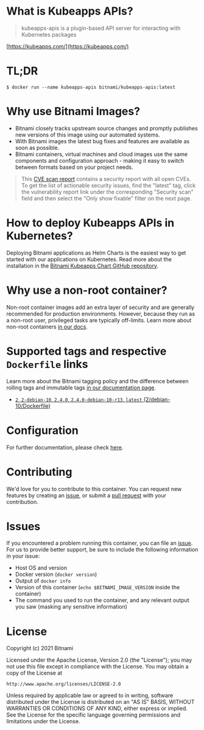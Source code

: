 # What is Kubeapps APIs?

> kubeapps-apis is a plugin-based API server for interacting with Kubernetes packages

[https://kubeapps.com/](https://kubeapps.com/)

# TL;DR

```console
$ docker run --name kubeapps-apis bitnami/kubeapps-apis:latest
```

# Why use Bitnami Images?

* Bitnami closely tracks upstream source changes and promptly publishes new versions of this image using our automated systems.
* With Bitnami images the latest bug fixes and features are available as soon as possible.
* Bitnami containers, virtual machines and cloud images use the same components and configuration approach - making it easy to switch between formats based on your project needs.

> This [CVE scan report](https://quay.io/repository/bitnami/kubeapps-apis?tab=tags) contains a security report with all open CVEs. To get the list of actionable security issues, find the "latest" tag, click the vulnerability report link under the corresponding "Security scan" field and then select the "Only show fixable" filter on the next page.

# How to deploy Kubeapps APIs in Kubernetes?

Deploying Bitnami applications as Helm Charts is the easiest way to get started with our applications on Kubernetes. Read more about the installation in the [Bitnami Kubeapps Chart GitHub repository](https://github.com/bitnami/charts/tree/master/bitnami/kubeapps).

# Why use a non-root container?

Non-root container images add an extra layer of security and are generally recommended for production environments. However, because they run as a non-root user, privileged tasks are typically off-limits. Learn more about non-root containers [in our docs](https://docs.bitnami.com/tutorials/work-with-non-root-containers/).

# Supported tags and respective `Dockerfile` links

Learn more about the Bitnami tagging policy and the difference between rolling tags and immutable tags [in our documentation page](https://docs.bitnami.com/tutorials/understand-rolling-tags-containers/).


* [`2`, `2-debian-10`, `2.4.0`, `2.4.0-debian-10-r13`, `latest` (2/debian-10/Dockerfile)](https://github.com/bitnami/bitnami-docker-kubeapps-apis/blob/2.4.0-debian-10-r13/2/debian-10/Dockerfile)

# Configuration

For further documentation, please check [here](https://github.com/kubeapps/kubeapps/tree/master/cmd/kubeapps-apis).

# Contributing

We'd love for you to contribute to this container. You can request new features by creating an [issue](https://github.com/bitnami/bitnami-docker-kubeapps-apis/issues), or submit a [pull request](https://github.com/bitnami/bitnami-docker-kubeapps-apis/pulls) with your contribution.

# Issues

If you encountered a problem running this container, you can file an [issue](https://github.com/bitnami/bitnami-docker-kubeapps-apis/issues/new). For us to provide better support, be sure to include the following information in your issue:

- Host OS and version
- Docker version (`docker version`)
- Output of `docker info`
- Version of this container (`echo $BITNAMI_IMAGE_VERSION` inside the container)
- The command you used to run the container, and any relevant output you saw (masking any sensitive information)

# License

Copyright (c) 2021 Bitnami

Licensed under the Apache License, Version 2.0 (the "License");
you may not use this file except in compliance with the License.
You may obtain a copy of the License at

    http://www.apache.org/licenses/LICENSE-2.0

Unless required by applicable law or agreed to in writing, software
distributed under the License is distributed on an "AS IS" BASIS,
WITHOUT WARRANTIES OR CONDITIONS OF ANY KIND, either express or implied.
See the License for the specific language governing permissions and
limitations under the License.
